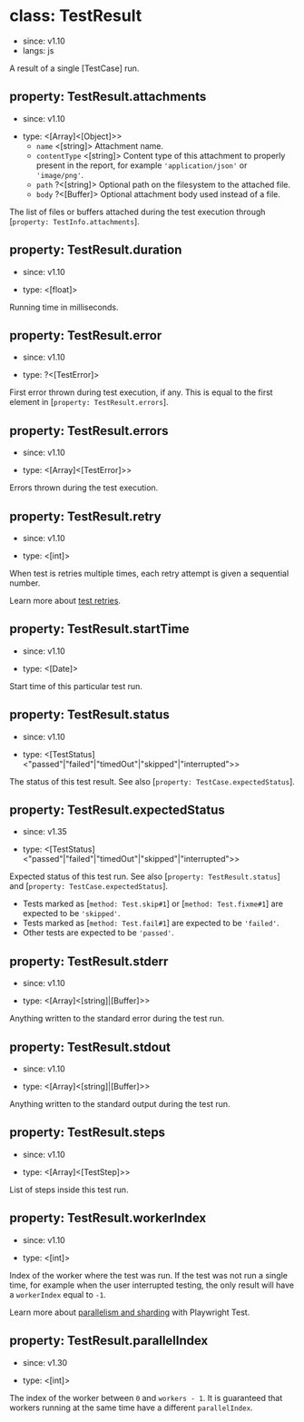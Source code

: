 # class: TestResult
* since: v1.10
* langs: js

A result of a single [TestCase] run.

## property: TestResult.attachments
* since: v1.10
- type: <[Array]<[Object]>>
  - `name` <[string]> Attachment name.
  - `contentType` <[string]> Content type of this attachment to properly present in the report, for example `'application/json'` or `'image/png'`.
  - `path` ?<[string]> Optional path on the filesystem to the attached file.
  - `body` ?<[Buffer]> Optional attachment body used instead of a file.

The list of files or buffers attached during the test execution through [`property: TestInfo.attachments`].

## property: TestResult.duration
* since: v1.10
- type: <[float]>

Running time in milliseconds.

## property: TestResult.error
* since: v1.10
- type: ?<[TestError]>

First error thrown during test execution, if any. This is equal to the first
element in [`property: TestResult.errors`].

## property: TestResult.errors
* since: v1.10
- type: <[Array]<[TestError]>>

Errors thrown during the test execution.

## property: TestResult.retry
* since: v1.10
- type: <[int]>

When test is retries multiple times, each retry attempt is given a sequential number.

Learn more about [test retries](../test-retries.md#retries).

## property: TestResult.startTime
* since: v1.10
- type: <[Date]>

Start time of this particular test run.

## property: TestResult.status
* since: v1.10
- type: <[TestStatus]<"passed"|"failed"|"timedOut"|"skipped"|"interrupted">>

The status of this test result. See also [`property: TestCase.expectedStatus`].

## property: TestResult.expectedStatus
* since: v1.35
- type: <[TestStatus]<"passed"|"failed"|"timedOut"|"skipped"|"interrupted">>

Expected status of this test run. See also [`property: TestResult.status`] and [`property: TestCase.expectedStatus`].
* Tests marked as [`method: Test.skip#1`] or [`method: Test.fixme#1`] are expected to be `'skipped'`.
* Tests marked as [`method: Test.fail#1`] are expected to be `'failed'`.
* Other tests are expected to be `'passed'`.


## property: TestResult.stderr
* since: v1.10
- type: <[Array]<[string]|[Buffer]>>

Anything written to the standard error during the test run.

## property: TestResult.stdout
* since: v1.10
- type: <[Array]<[string]|[Buffer]>>

Anything written to the standard output during the test run.

## property: TestResult.steps
* since: v1.10
- type: <[Array]<[TestStep]>>

List of steps inside this test run.

## property: TestResult.workerIndex
* since: v1.10
- type: <[int]>

Index of the worker where the test was run. If the test was not run a single time, for example when the user interrupted testing, the only result will have a `workerIndex` equal to `-1`.

Learn more about [parallelism and sharding](../test-parallel.md) with Playwright Test.

## property: TestResult.parallelIndex
* since: v1.30
- type: <[int]>

The index of the worker between `0` and `workers - 1`. It is guaranteed that workers running at the same time have a different `parallelIndex`.
